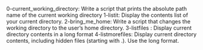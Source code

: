 0-current_working_directory: Write a script that prints the absolute path name of the current working directory
1-listit: Display the contents list of your current directory.
2-bring_me_home: Write a script that changes the working directory to the user’s home directory.
3-listfiles : Display current directory contents in a long format
4-listmorefiles: Display current directory contents, including hidden files (starting with .). Use the long format.
